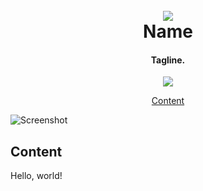 <h1 align="center">
    <br>
    <img src="https://dummyimage.com/256x256/000/fff.png">
    <br>
    Name
    <br>
</h1>

<h4 align="center">Tagline.</h4>

<p align="center">
    <img src="https://img.shields.io/badge/Badge-black?style=for-the-badge">
</p>

<p align="center">
    <a href="#content">Content</a>
</p>

![Screenshot](https://dummyimage.com/960x540/000/fff.png")

## Content

Hello, world!
